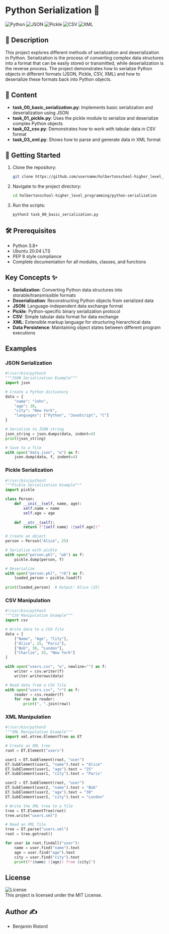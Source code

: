 # Python Serialization 💾

![Python](https://img.shields.io/badge/Python-3.8%2B-blue.svg)
![JSON](https://img.shields.io/badge/JSON-Data-green.svg)
![Pickle](https://img.shields.io/badge/Pickle-Serialization-orange.svg)
![CSV](https://img.shields.io/badge/CSV-Data-yellow.svg)
![XML](https://img.shields.io/badge/XML-Markup-red.svg)

## 📖 Description
This project explores different methods of serialization and deserialization in Python. Serialization is the process of converting complex data structures into a format that can be easily stored or transmitted, while deserialization is the reverse process. The project demonstrates how to serialize Python objects in different formats (JSON, Pickle, CSV, XML) and how to deserialize these formats back into Python objects.

## 📂 Content
- **task_00_basic_serialization.py**: Implements basic serialization and deserialization using JSON
- **task_01_pickle.py**: Uses the pickle module to serialize and deserialize complex Python objects
- **task_02_csv.py**: Demonstrates how to work with tabular data in CSV format
- **task_03_xml.py**: Shows how to parse and generate data in XML format

## 🚀 Getting Started
1. Clone the repository:
   ```bash
   git clone https://github.com/username/holbertonschool-higher_level_programming.git
   ```

2. Navigate to the project directory:
   ```bash
   cd holbertonschool-higher_level_programming/python-serialization
   ```

3. Run the scripts:
   ```bash
   python3 task_00_basic_serialization.py
   ```

## 🛠️ Prerequisites
- Python 3.8+
- Ubuntu 20.04 LTS
- PEP 8 style compliance
- Complete documentation for all modules, classes, and functions

## Key Concepts ✨
- **Serialization**: Converting Python data structures into storable/transmissible formats
- **Deserialization**: Reconstructing Python objects from serialized data
- **JSON**: Language-independent data exchange format
- **Pickle**: Python-specific binary serialization protocol
- **CSV**: Simple tabular data format for data exchange
- **XML**: Extensible markup language for structuring hierarchical data
- **Data Persistence**: Maintaining object states between different program executions

## Examples

### JSON Serialization
```python
#!/usr/bin/python3
"""JSON Serialization Example"""
import json

# Create a Python dictionary
data = {
    "name": "John",
    "age": 30,
    "city": "New York",
    "languages": ["Python", "JavaScript", "C"]
}

# Serialize to JSON string
json_string = json.dumps(data, indent=4)
print(json_string)

# Save to a file
with open("data.json", "w") as f:
    json.dump(data, f, indent=4)
```

### Pickle Serialization
```python
#!/usr/bin/python3
"""Pickle Serialization Example"""
import pickle

class Person:
    def __init__(self, name, age):
        self.name = name
        self.age = age
    
    def __str__(self):
        return f"{self.name} ({self.age})"

# Create an object
person = Person("Alice", 25)

# Serialize with pickle
with open("person.pkl", "wb") as f:
    pickle.dump(person, f)

# Deserialize
with open("person.pkl", "rb") as f:
    loaded_person = pickle.load(f)
    
print(loaded_person)  # Output: Alice (25)
```

### CSV Manipulation
```python
#!/usr/bin/python3
"""CSV Manipulation Example"""
import csv

# Write data to a CSV file
data = [
    ["Name", "Age", "City"],
    ["Alice", 25, "Paris"],
    ["Bob", 30, "London"],
    ["Charlie", 35, "New York"]
]

with open("users.csv", "w", newline="") as f:
    writer = csv.writer(f)
    writer.writerows(data)

# Read data from a CSV file
with open("users.csv", "r") as f:
    reader = csv.reader(f)
    for row in reader:
        print(", ".join(row))
```

### XML Manipulation
```python
#!/usr/bin/python3
"""XML Manipulation Example"""
import xml.etree.ElementTree as ET

# Create an XML tree
root = ET.Element("users")

user1 = ET.SubElement(root, "user")
ET.SubElement(user1, "name").text = "Alice"
ET.SubElement(user1, "age").text = "25"
ET.SubElement(user1, "city").text = "Paris"

user2 = ET.SubElement(root, "user")
ET.SubElement(user2, "name").text = "Bob"
ET.SubElement(user2, "age").text = "30"
ET.SubElement(user2, "city").text = "London"

# Write the XML tree to a file
tree = ET.ElementTree(root)
tree.write("users.xml")

# Read an XML file
tree = ET.parse("users.xml")
root = tree.getroot()

for user in root.findall("user"):
    name = user.find("name").text
    age = user.find("age").text
    city = user.find("city").text
    print(f"{name} ({age}) from {city}")
```

## License
![License](https://img.shields.io/badge/License-MIT-green.svg)  
This project is licensed under the MIT License.

## Author ✍️
- Benjamin Ristord